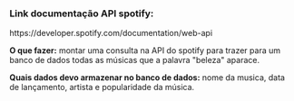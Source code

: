 <h3>Link documentação API spotify:</h3>
https://developer.spotify.com/documentation/web-api
<p><strong>O que fazer:</strong> montar uma consulta na API do spotify para trazer para um banco de dados todas as músicas que a palavra "beleza" aparace.</p>
<p><strong>Quais dados devo armazenar no banco de dados:</strong> nome da musica, data de lançamento, artista e popularidade da música.</p>